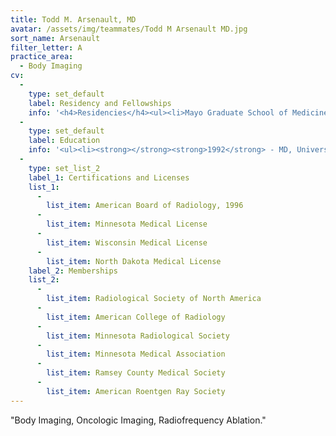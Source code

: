 ```yaml
---
title: Todd M. Arsenault, MD
avatar: /assets/img/teammates/Todd M Arsenault MD.jpg
sort_name: Arsenault
filter_letter: A
practice_area:
  - Body Imaging
cv:
  - 
    type: set_default
    label: Residency and Fellowships
    info: '<h4>Residencies</h4><ul><li>Mayo Graduate School of Medicine, Rochester, MN, Diagnostic Radiology, 1992-1996</li></ul><h4>Fellowships</h4><ul><li>Mayo Graduate School of Medicine, Rochester, MN, Cross-Sectional Imaging Fellowship, 1996<span></span></li></ul>'
  - 
    type: set_default
    label: Education
    info: '<ul><li><strong></strong><strong>1992</strong> - MD, University of Michigan, Ann Arbor, MI</li><li><strong>1988</strong> - BS, Northern Michigan University, Marquette, MI<span></span></li></ul>'
  - 
    type: set_list_2
    label_1: Certifications and Licenses
    list_1:
      - 
        list_item: American Board of Radiology, 1996
      - 
        list_item: Minnesota Medical License
      - 
        list_item: Wisconsin Medical License
      - 
        list_item: North Dakota Medical License
    label_2: Memberships
    list_2:
      - 
        list_item: Radiological Society of North America
      - 
        list_item: American College of Radiology
      - 
        list_item: Minnesota Radiological Society
      - 
        list_item: Minnesota Medical Association
      - 
        list_item: Ramsey County Medical Society
      - 
        list_item: American Roentgen Ray Society
---
```

"Body Imaging, Oncologic Imaging, Radiofrequency Ablation."